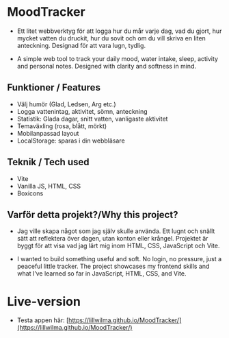 ﻿# MoodTracker
- Ett litet webbverktyg för att logga hur du mår varje dag, vad du gjort, hur mycket vatten du druckit, hur du sovit och om du vill skriva en liten anteckning. Designad för att vara lugn, tydlig. 

- A simple web tool to track your daily mood, water intake, sleep, activity and personal notes. Designed with clarity and softness in mind.


## Funktioner / Features

- Välj humör (Glad, Ledsen, Arg etc.)
- Logga vattenintag, aktivitet, sömn, anteckning
- Statistik: Glada dagar, snitt vatten, vanligaste aktivitet
- Temaväxling (rosa, blått, mörkt)
- Mobilanpassad layout
- LocalStorage: sparas i din webbläsare



## Teknik / Tech used

- Vite
- Vanilla JS, HTML, CSS
- Boxicons




## Varför detta projekt?/Why this project?

- Jag ville skapa något som jag själv skulle använda. Ett lugnt och snällt sätt att reflektera över dagen, utan konton eller krångel. Projektet är byggt för att visa vad jag lärt mig inom HTML, CSS, JavaScript och Vite.

- I wanted to build something useful and soft. No login, no pressure, just a peaceful little tracker. The project showcases my frontend skills and what I’ve learned so far in JavaScript, HTML, CSS, and Vite.

# Live-version
- Testa appen här: [https://lillwilma.github.io/MoodTracker/](https://lillwilma.github.io/MoodTracker/)
